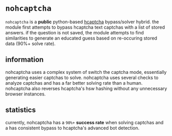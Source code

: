 # `nohcaptcha`
`nohcaptcha` is a **public** python-based [hcaptcha](https://hcaptcha.com) bypass/solver hybrid. the module first attempts to bypass hcaptcha text captchas with a list of stored answers. if the question is not saved, the module attempts to find similarities to generate an educated guess based on re-occuring stored data (90%+ solve rate).

## information
nohcaptcha uses a complex system of switch the captcha mode, essentially generating easier captchas to solve. nohcaptcha uses several checks to analyze captchas and has a far better solving rate than a human. nohcaptcha also reverses hcaptcha's hsw hashing without any unnecessary browser instances.

## statistics
currently, nohcaptcha has a ``90%+`` **success rate** when solving captchas and a has consistent bypass to hcaptcha's advanced bot detection.
